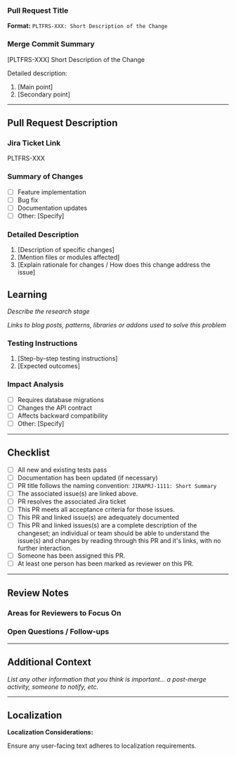 ### Pull Request Title
**Format:** `PLTFRS-XXX: Short Description of the Change`

### Merge Commit Summary
<!-- Only this section will be used as the commit message -->
[PLTFRS-XXX] Short Description of the Change

Detailed description:
1. [Main point]
2. [Secondary point]

<!-- Cut here on commit message edition -->

---

## Pull Request Description

### Jira Ticket Link

<!-- Include a link to the relevant Jira ticket -->
PLTFRS-XXX

### Summary of Changes

<!-- Provide a concise summary of what this PR changes -->

- [ ] Feature implementation
- [ ] Bug fix
- [ ] Documentation updates
- [ ] Other: [Specify]

### Detailed Description

<!-- Include a detailed explanation of the changes made, highlighting any important aspects -->

1. [Description of specific changes]
2. [Mention files or modules affected]
3. [Explain rationale for changes / How does this change address the issue]

## Learning

_Describe the research stage_

_Links to blog posts, patterns, libraries or addons used to solve this problem_

### Testing Instructions

<!-- Describe the tests performed and provide steps to replicate -->

1. [Step-by-step testing instructions]
2. [Expected outcomes]

### Impact Analysis

<!-- Mention potential impacts or dependencies -->

- [ ] Requires database migrations
- [ ] Changes the API contract
- [ ] Affects backward compatibility
- [ ] Other: [Specify]

---

## Checklist

<!-- - [ ] Code is self-documenting and follows the [coding standards](....) -->
- [ ] All new and existing tests pass
- [ ] Documentation has been updated (if necessary)
- [ ] PR title follows the naming convention: `JIRAPRJ-1111: Short Summary`
- [ ] The associated issue(s) are linked above.
- [ ] PR resolves the associated Jira ticket
- [ ] This PR meets all acceptance criteria for those issues.
- [ ] This PR and linked issue(s) are adequately documented
- [ ] This PR and linked issues(s) are a complete description of the changeset; an individual or team should be able to understand the issue(s) and changes by reading through this PR and it's links, with no further interaction.
- [ ] Someone has been assigned this PR.
- [ ] At least one person has been marked as reviewer on this PR.

---

## Review Notes

### Areas for Reviewers to Focus On

<!-- Provide guidance on which parts of the PR require specific attention -->

### Open Questions / Follow-ups
<!-- Any unresolved concerns or questions -->

---

## Additional Context
<!-- Add any additional context or screenshots as necessary -->

_List any other information that you think is important... a post-merge activity, someone to notify, etc._


---

## Localization

**Localization Considerations:**

Ensure any user-facing text adheres to localization requirements.
